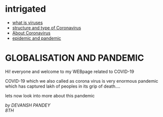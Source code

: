 # intrigated
<!DOCTYPE html PUBLIC "-//W3C//DTD HTML 4.01//EN">
<html>
<head>
 
</head>

<body>

<!-- Site navigation menu -->
<ul class="navbar">
  <li><a href="css.html">what is viruses</a>
  <li><a href="musings.html">structure and type of Coronavirus</a>
  <li><a href="town.html">About Coronavirus</a>
  <li><a href="links.html">epidemic and pandemic</a>
</ul>

<!-- Main content -->
<h1>GLOBALISATION AND PANDEMIC</h1>

<p>Hi! everyone and welcome to my WEBpage related to COVID-19

<p>COVID-19 which we also called as corona virus is very enormous pandemic which has 
   captured lakh of peoples in its grip of death....
<p>lets now look into more about this pandemic 

<!-- Sign and date the page, it's only polite! -->
<address>by DEVANSH PANDEY<br>
8TH</address>

</body>
</html>
